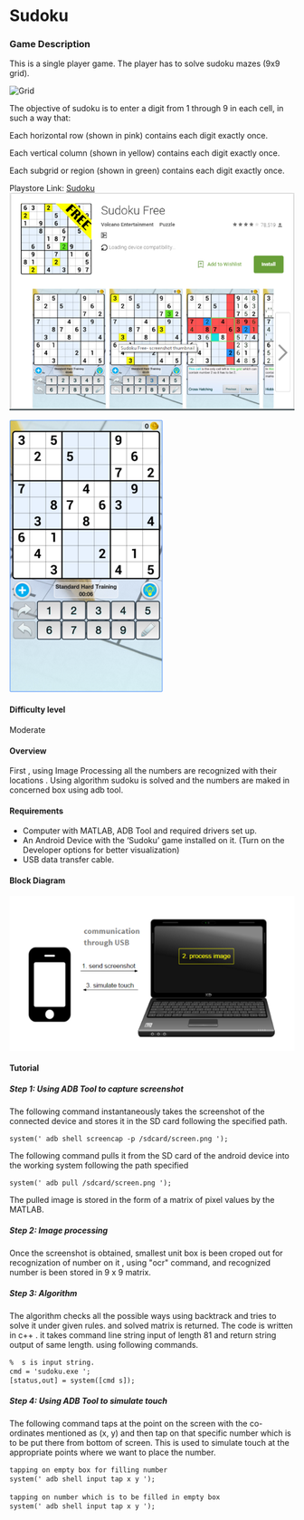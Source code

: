 # Sudoku


### Game Description
This is a single player game. The player has to solve sudoku mazes (9x9 grid).

![Grid](/Image/grid.png)

The objective of sudoku is to enter a digit from 1 through 9 in each cell, in such a way that:

 Each horizontal row (shown in pink) contains each digit exactly once.

 Each vertical column (shown in yellow) contains each digit exactly once.

 Each subgrid or region (shown in green) contains each digit exactly once.


Playstore Link: [Sudoku](https://play.google.com/store/apps/details?id=le.lenovo.sudoku&hl=en)
![Playstore](/Images/playstore_sudoku.png) 

![Image](/Images/sudo.png)

#### Difficulty level
Moderate

#### Overview
First , using Image Processing all the numbers are recognized with their locations .  Using algorithm sudoku is solved and the numbers are maked in concerned box using adb tool.


#### Requirements
- Computer with MATLAB, ADB Tool and required drivers set up.
- An Android Device with the ‘Sudoku’ game installed on it. (Turn on the Developer options for better visualization)
- USB data transfer cable.

#### Block Diagram

![BlockDiagram](/Images/BlockDiagram.png)

#### Tutorial
##### Step 1: Using ADB Tool to capture screenshot
The following command instantaneously takes the screenshot of the connected device and stores it in the SD card following the specified path.
  
  ```                     
system(' adb shell screencap -p /sdcard/screen.png ');
```       

The following command pulls it from the SD card of the android device into the working system following the path specified

```
system(' adb pull /sdcard/screen.png ');
  ```
  
The pulled image is stored in the form of a matrix of pixel values by the MATLAB.
                
                
##### Step 2: Image processing

Once the screenshot is obtained, smallest unit box is been croped out for recognization of number on it , using "ocr" command, and recognized number  is been stored in 9 x 9 matrix.

##### Step 3: Algorithm

The algorithm checks all the possible ways using backtrack and tries to solve it under given rules. and solved matrix is returned.
The code is written in c++ . it takes command line string input of length 81 and return string output of same length. using following commands.
```
%  s is input string.
cmd = 'sudoku.exe ';
[status,out] = system([cmd s]);
```

##### Step 4: Using ADB Tool to simulate touch
The following command taps at the point on the screen with the co-ordinates mentioned as (x, y) and then tap  on that specific number which is to be put there from bottom of screen. This is used to simulate touch at the appropriate points where we want to place the number.

```
tapping on empty box for filling number 
system(' adb shell input tap x y ');

tapping on number which is to be filled in empty box
system(' adb shell input tap x y ');
```               